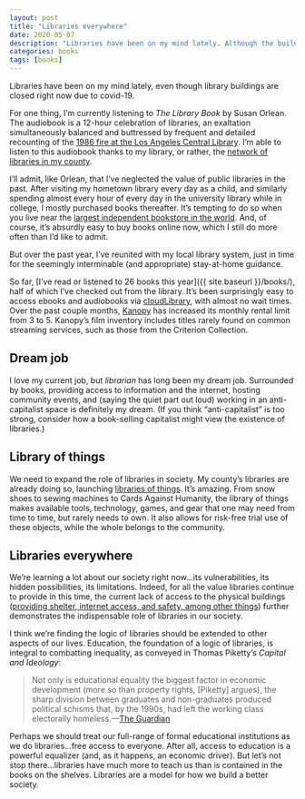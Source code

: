```yaml
---
layout: post
title: "Libraries everywhere"
date: 2020-05-07
description: "Libraries have been on my mind lately. Although the buildings are temporarily closed, libraries continue to demonstrate their indispensable value to society."
categories: books
tags: [books]
---
```


Libraries have been on my mind lately, even though library buildings are closed right now due to covid-19.  

For one thing, I’m currently listening to <cite>The Library Book</cite> by Susan Orlean. The audiobook is a 12-hour celebration of libraries, an exaltation simultaneously balanced and buttressed by frequent and detailed recounting of the [1986 fire at the Los Angeles Central Library](https://www.npr.org/2018/10/13/656896695/mystery-of-a-massive-library-fire-remains-unsolved-after-more-than-30-years). I’m able to listen to this audiobook thanks to my library, or rather, the [network of libraries in my county](https://lincc.ent.sirsi.net/client/en_US/lincc/). 

I’ll admit, like Orlean, that I’ve neglected the value of public libraries in the past. After visiting my hometown library every day as a child, and similarly spending almost every hour of every day in the university library while in college, I mostly purchased books thereafter. It’s tempting to do so when you live near the [largest independent bookstore in the world](https://en.wikipedia.org/wiki/Powell's_Books). And, of course, it’s absurdly easy to buy books online now, which I still do more often than I’d like to admit.

But over the past year, I’ve reunited with my local library system, just in time for the seemingly interminable (and appropriate) stay-at-home guidance.

So far, [I’ve read or listened to 26 books this year]({{ site.baseurl }}/books/), half of which I’ve checked out from the library. It’s been surprisingly easy to access ebooks and audiobooks via [cloudLibrary](https://www.yourcloudlibrary.com/), with almost no wait times. Over the past couple months, [Kanopy](https://www.kanopy.com/) has increased its monthly rental limit from 3 to 5. Kanopy’s film inventory includes titles rarely found on common streaming services, such as those from the Criterion Collection.

## Dream job
I love my current job, but _librarian_ has long been my dream job. Surrounded by books, providing access to information and the internet, hosting community events, and (saying the quiet part out loud) working in an anti-capitalist space is definitely my dream. (If you think “anti-capitalist” is too strong, consider how a book-selling capitalist might view the existence of libraries.)

## Library of things
We need to expand the role of libraries in society. My county’s libraries are already doing so, launching [libraries of things](https://www.orcity.org/library/library-things). It’s amazing. From snow shoes to sewing machines to Cards Against Humanity, the library of things makes available tools, technology, games, and gear that one may need from time to time, but rarely needs to own. It also allows for risk-free trial use of these objects, while the whole belongs to the community.

## Libraries everywhere
We’re learning a lot about our society right now...its vulnerabilities, its hidden possibilities, its limitations. Indeed, for all the value libraries continue to provide in this time, the current lack of access to the physical buildings ([providing shelter, internet access, and safety, among other things](https://americanlibrariesmagazine.org/2014/11/24/a-home-to-the-homeless/)) further demonstrates the indispensable role of libraries in our society. 

I think we’re finding the logic of libraries should be extended to other aspects of our lives. Education, the foundation of a logic of libraries, is integral to combatting inequality, as conveyed in Thomas Piketty’s <cite>Capital and Ideology</cite>:

> Not only is educational equality the biggest factor in economic development (more so than property rights, [Piketty] argues), the sharp division between graduates and non-graduates produced political schisms that, by the 1990s, had left the working class electorally homeless.—[The Guardian](https://www.theguardian.com/books/2020/feb/19/capital-and-ideology-by-thomas-piketty-review-if-inequality-is-illegitimate-why-not-reduce-it)

Perhaps we should treat our full-range of formal educational institutions as we do libraries...free access to everyone. After all, access to education is a powerful equalizer (and, as it happens, an economic driver). But let’s not stop there...libraries have much more to teach us than is contained in the books on the shelves. Libraries are a model for how we build a better society.